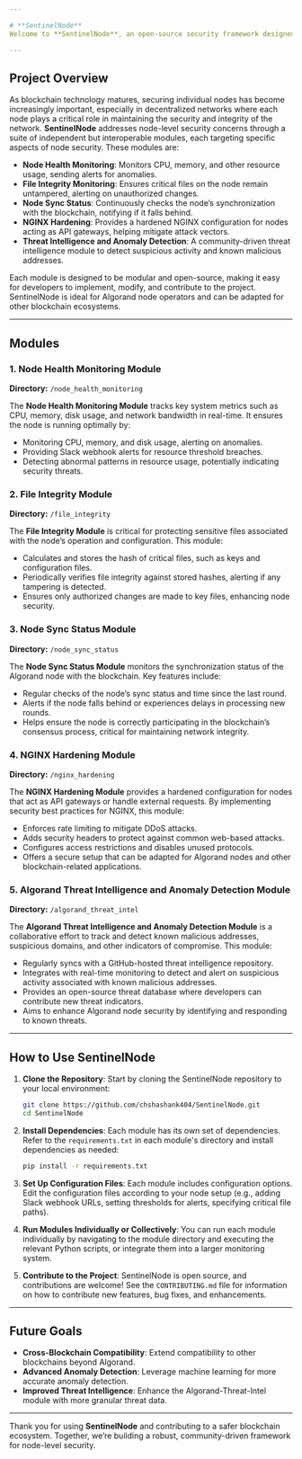 ```yaml
---

# **SentinelNode**
Welcome to **SentinelNode**, an open-source security framework designed to enhance the security and resilience of blockchain nodes, specifically focusing on Algorand but extensible to other blockchains. The project aims to provide a comprehensive suite of tools that monitor, protect, and harden blockchain nodes at the system level. Our goal is to make node-level security tools accessible to developers, researchers, and node operators, fostering a community-driven approach to improving the security of blockchain infrastructure.

---
```


## Project Overview

As blockchain technology matures, securing individual nodes has become increasingly important, especially in decentralized networks where each node plays a critical role in maintaining the security and integrity of the network. **SentinelNode** addresses node-level security concerns through a suite of independent but interoperable modules, each targeting specific aspects of node security. These modules are:

- **Node Health Monitoring**: Monitors CPU, memory, and other resource usage, sending alerts for anomalies.
- **File Integrity Monitoring**: Ensures critical files on the node remain untampered, alerting on unauthorized changes.
- **Node Sync Status**: Continuously checks the node’s synchronization with the blockchain, notifying if it falls behind.
- **NGINX Hardening**: Provides a hardened NGINX configuration for nodes acting as API gateways, helping mitigate attack vectors.
- **Threat Intelligence and Anomaly Detection**: A community-driven threat intelligence module to detect suspicious activity and known malicious addresses.

Each module is designed to be modular and open-source, making it easy for developers to implement, modify, and contribute to the project. SentinelNode is ideal for Algorand node operators and can be adapted for other blockchain ecosystems.

---

## Modules

### 1. Node Health Monitoring Module

**Directory:** `/node_health_monitoring`

The **Node Health Monitoring Module** tracks key system metrics such as CPU, memory, disk usage, and network bandwidth in real-time. It ensures the node is running optimally by:
- Monitoring CPU, memory, and disk usage, alerting on anomalies.
- Providing Slack webhook alerts for resource threshold breaches.
- Detecting abnormal patterns in resource usage, potentially indicating security threats.

### 2. File Integrity Module

**Directory:** `/file_integrity`

The **File Integrity Module** is critical for protecting sensitive files associated with the node’s operation and configuration. This module:
- Calculates and stores the hash of critical files, such as keys and configuration files.
- Periodically verifies file integrity against stored hashes, alerting if any tampering is detected.
- Ensures only authorized changes are made to key files, enhancing node security.

### 3. Node Sync Status Module

**Directory:** `/node_sync_status`

The **Node Sync Status Module** monitors the synchronization status of the Algorand node with the blockchain. Key features include:
- Regular checks of the node’s sync status and time since the last round.
- Alerts if the node falls behind or experiences delays in processing new rounds.
- Helps ensure the node is correctly participating in the blockchain’s consensus process, critical for maintaining network integrity.

### 4. NGINX Hardening Module

**Directory:** `/nginx_hardening`

The **NGINX Hardening Module** provides a hardened configuration for nodes that act as API gateways or handle external requests. By implementing security best practices for NGINX, this module:
- Enforces rate limiting to mitigate DDoS attacks.
- Adds security headers to protect against common web-based attacks.
- Configures access restrictions and disables unused protocols.
- Offers a secure setup that can be adapted for Algorand nodes and other blockchain-related applications.

### 5. Algorand Threat Intelligence and Anomaly Detection Module

**Directory:** `/algorand_threat_intel`

The **Algorand Threat Intelligence and Anomaly Detection Module** is a collaborative effort to track and detect known malicious addresses, suspicious domains, and other indicators of compromise. This module:
- Regularly syncs with a GitHub-hosted threat intelligence repository.
- Integrates with real-time monitoring to detect and alert on suspicious activity associated with known malicious addresses.
- Provides an open-source threat database where developers can contribute new threat indicators.
- Aims to enhance Algorand node security by identifying and responding to known threats.

---

## How to Use SentinelNode

1. **Clone the Repository**: Start by cloning the SentinelNode repository to your local environment:
   ```bash
   git clone https://github.com/chshashank404/SentinelNode.git
   cd SentinelNode
   ```

2. **Install Dependencies**: Each module has its own set of dependencies. Refer to the `requirements.txt` in each module's directory and install dependencies as needed:
   ```bash
   pip install -r requirements.txt
   ```

3. **Set Up Configuration Files**: Each module includes configuration options. Edit the configuration files according to your node setup (e.g., adding Slack webhook URLs, setting thresholds for alerts, specifying critical file paths).

4. **Run Modules Individually or Collectively**: You can run each module individually by navigating to the module directory and executing the relevant Python scripts, or integrate them into a larger monitoring system.

5. **Contribute to the Project**: SentinelNode is open source, and contributions are welcome! See the `CONTRIBUTING.md` file for information on how to contribute new features, bug fixes, and enhancements.

---

## Future Goals

- **Cross-Blockchain Compatibility**: Extend compatibility to other blockchains beyond Algorand.
- **Advanced Anomaly Detection**: Leverage machine learning for more accurate anomaly detection.
- **Improved Threat Intelligence**: Enhance the Algorand-Threat-Intel module with more granular threat data.

---

Thank you for using **SentinelNode** and contributing to a safer blockchain ecosystem. Together, we’re building a robust, community-driven framework for node-level security.
